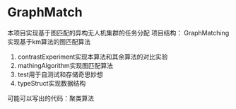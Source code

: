 # GraphMatch
本项目实现基于图匹配的异构无人机集群的任务分配
项目结构：
GraphMatching实现基于km算法的图匹配算法
1. contrastExperiment实现本算法和其余算法的对比实验
2. mathingAlgorithm实现图匹配算法
3. test用于自测试和存储奇思妙想
4. typeStruct实现数据结构

可能可以写出的代码：聚类算法